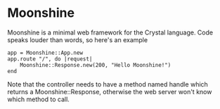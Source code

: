 # Moonshine
Moonshine is a minimal web framework for the Crystal language.
Code speaks louder than words, so here's an example

	app = Moonshine::App.new
	app.route "/", do |request|
		Moonshine::Response.new(200, "Hello Moonshine!")
	end

Note that the controller needs to have a method named handle which returns a Moonshine::Response, otherwise the web server won't know which method to call.
